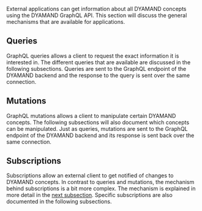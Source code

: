 External applications can get information about all DYAMAND concepts using the DYAMAND GraphQL API. This section will discuss the general mechanisms that are available for applications.

## Queries

GraphQL queries allows a client to request the exact information it is interested in. The different queries that are available are discussed in the following subsections. Queries are sent to the GraphQL endpoint of the DYAMAND backend and the response to the query is sent over the same connection.

## Mutations

GraphQL mutations allows a client to manipulate certain DYAMAND concepts. The following subsections will also document which concepts can be manipulated. Just as queries, mutations are sent to the GraphQL endpoint of the DYAMAND backend and its response is sent back over the same connection.

## Subscriptions

Subscriptions allow an external client to get notified of changes to DYAMAND concepts. In contrast to queries and mutations, the mechanism behind subscriptions is a bit more complex. The mechanism is explained in more detail in the [next subsection](../subscriptions). Specific subscriptions are also documented in the following subsections.
